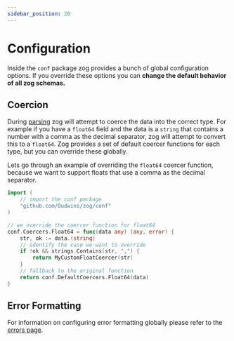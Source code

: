 ```yaml
---
sidebar_position: 20
---
```


# Configuration

Inside the `conf` package zog provides a bunch of global configuration options. If you override these options you can **change the default behavior of all zog schemas.**

## Coercion

During [parsing](/core-concepts/parsing) zog will attempt to coerce the data into the correct type. For example if you have a `float64` field and the data is a `string` that contains a number with a comma as the decimal separator, zog will attempt to convert this to a `float64`. Zog provides a set of default coercer functions for each type, but you can override these globally.

Lets go through an example of overriding the `float64` coercer function, because we want to support floats that use a comma as the decimal separator.

```go
import (
	// import the conf package
	"github.com/Oudwins/zog/conf"
)

// we override the coercer function for float64
conf.Coercers.Float64 = func(data any) (any, error) {
	str, ok := data.(string)
	// identify the case we want to override
	if !ok && strings.Contains(str, ",") {
		return MyCustomFloatCoercer(str)
	}
	// fallback to the original function
	return conf.DefaultCoercers.Float64(data)
}
```

## Error Formatting

For information on configuring error formatting globally please refer to the [errors page](/errors#5-configure-issue-messages-globally).
